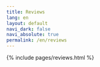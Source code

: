 ```yaml
---
title: Reviews
lang: en
layout: default
navi_dark: false
navi_absolute: true
permalink: /en/reviews
---
```


{% include pages/reviews.html %}
  
